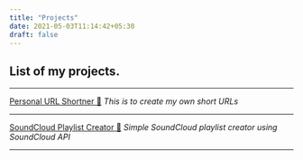 ```yaml
---
title: "Projects"
date: 2021-05-03T11:14:42+05:30
draft: false
---
```

## List of my projects.

------------
[Personal URL Shortner 🔗](https://pasindujr.me/blog/personal-url-shortner/)
*This is to create my own short URLs*

------------
[SoundCloud Playlist Creator 🎵](https://pasindujr.me/blog/soundcloud-player/)
*Simple SoundCloud playlist creator using SoundCloud API*

------------